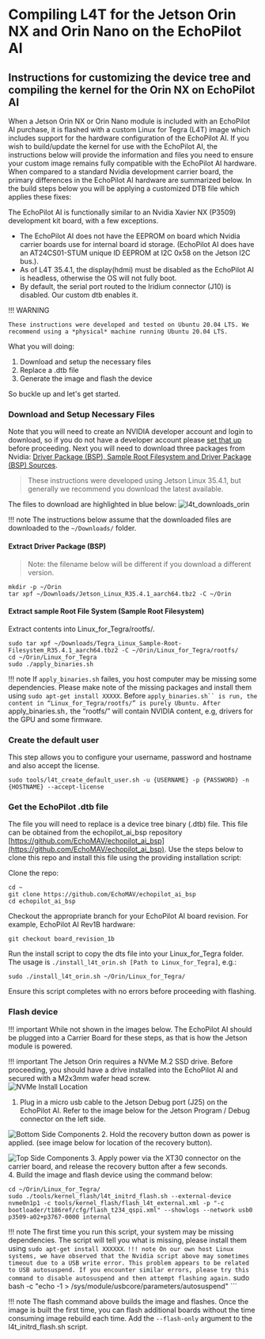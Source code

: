 # Compiling L4T for the Jetson Orin NX and Orin Nano on the EchoPilot AI

## Instructions for customizing the device tree and compiling the kernel for the Orin NX on EchoPilot AI

When a Jetson Orin NX or Orin Nano module is included with an EchoPilot AI purchase, it is flashed with a custom Linux for Tegra (L4T) image which includes support for the hardware configuration of the EchoPilot AI. If you wish to build/update the kernel for use with the EchoPilot AI, the instructions below will provide the information and files you need to ensure your custom image remains fully compatible with the EchoPilot AI hardware. When compared to a standard Nvidia development carrier board, the primary differences in the EchoPilot AI hardware are summarized below. In the build steps below you will be applying a customized DTB file which applies these fixes:

The EchoPilot AI is functionally similar to an Nvidia Xavier NX (P3509) development kit board, with a few exceptions. 
- The EchoPilot AI does not have the EEPROM on board which Nvidia carrier boards use for internal board id storage. (EchoPilot AI does have an AT24CS01-STUM unique ID EEPROM at I2C 0x58 on the Jetson I2C bus.). 
- As of L4T 35.4.1, the display(hdmi) must be disabled as the EchoPilot AI is headless, otherwise the OS will not fully boot.
- By default, the serial port routed to the Iridium connector (J10) is disabled. Our custom dtb enables it.

!!! WARNING
    
    These instructions were developed and tested on Ubuntu 20.04 LTS. We recommend using a *physical* machine running Ubuntu 20.04 LTS.

    
What you will doing:

1. Download and setup the necessary files
2. Replace a .dtb file 
3. Generate the image and flash the device

So buckle up and let's get started.


### Download and Setup Necessary Files

Note that you will need to create an NVIDIA developer account and login to download, so if you do not have a developer account please [set that up](https://developer.nvidia.com/login) before proceeding. 
Next you will need to download three packages from Nvidia: [Driver Package (BSP), Sample Root Filesystem and Driver Package (BSP) Sources](https://developer.nvidia.com/embedded/jetson-linux-r3541). 

> These instructions were developed using Jetson Linux 35.4.1, but generally we recommend you download the latest available.

The files to download are highlighted in blue below:
![l4t_downloads_orin](assets/l4t_downloads_orin.png)

!!! note
    The instructions below assume that the downloaded files are downloaded to the `~/Downloads/` folder.  

#### Extract Driver Package (BSP)
> Note: the filename below will be different if you download a different version.

```
mkdir -p ~/Orin
tar xpf ~/Downloads/Jetson_Linux_R35.4.1_aarch64.tbz2 -C ~/Orin
```

#### Extract sample Root File System  (Sample Root Filesystem)
Extract contents into Linux_for_Tegra/rootfs/. 
```
sudo tar xpf ~/Downloads/Tegra_Linux_Sample-Root-Filesystem_R35.4.1_aarch64.tbz2 -C ~/Orin/Linux_for_Tegra/rootfs/
cd ~/Orin/Linux_for_Tegra
sudo ./apply_binaries.sh
```
!!! note
    If `apply_binaries.sh` failes, you host computer may be missing some dependencies. Please make note of the missing packages and install them using `sudo apt-get install XXXXX`. Before `apply_binaries.sh`` is run, the content in “Linux_for_Tegra/rootfs/” is purely Ubuntu. After `apply_binaries.sh`,` the “rootfs/” will contain NVIDIA content, e.g, drivers for the GPU and some firmware.

### Create the default user

This step allows you to configure your username, password and hostname and also accept the license.
```
sudo tools/l4t_create_default_user.sh -u {USERNAME} -p {PASSWORD} -n {HOSTNAME} --accept-license
```

### Get the EchoPilot .dtb file

The file you will need to replace is a device tree binary (.dtb) file. This file can be obtained from the echopilot_ai_bsp repository [https://github.com/EchoMAV/echopilot_ai_bsp](https://github.com/EchoMAV/echopilot_ai_bsp). Use the steps below to clone this repo and install this file using the providing installation script:

Clone the repo:
```
cd ~
git clone https://github.com/EchoMAV/echopilot_ai_bsp
cd echopilot_ai_bsp
```
Checkout the appropriate branch for your EchoPilot AI board revision. For example, EchoPilot AI Rev1B hardware:
```
git checkout board_revision_1b
```
Run the install script to copy the dts file into your Linux_for_Tegra folder. The usage is `./install_l4t_orin.sh [Path to Linux_for_Tegra]`, e.g.:
```
sudo ./install_l4t_orin.sh ~/Orin/Linux_for_Tegra/
```
Ensure this script completes with no errors before proceeding with flashing.

### Flash device
!!! important
    While not shown in the images below. The EchoPilot AI should be plugged into a Carrier Board for these steps, as that is how the Jetson module is powered. 

!!! important
    The Jetson Orin requires a NVMe M.2 SSD drive. Before proceeding, you should have a drive installed into the EchoPilot AI and secured with a M2x3mm wafer head screw.    
    ![NVMe Install Location](assets/nvme-install.png)

1. Plug in a micro usb cable to the Jetson Debug port (J25) on the EchoPilot AI. Refer to the image below for the Jetson Program / Debug connector on the left side.

![Bottom Side Components](assets/bottom-side-labels.png)
2. Hold the recovery button down as power is applied. (see image below for location of the recovery button).

![Top Side Components](assets/top-side-labels.png)
3. Apply power via the XT30 connector on the carrier board, and release the recovery button after a few seconds.  
4. Build the image and flash device using the command below:

```
cd ~/Orin/Linux_for_Tegra/
sudo ./tools/kernel_flash/l4t_initrd_flash.sh --external-device nvme0n1p1 -c tools/kernel_flash/flash_l4t_external.xml -p "-c bootloader/t186ref/cfg/flash_t234_qspi.xml" --showlogs --network usb0 p3509-a02+p3767-0000 internal
```
!!! note
    The first time you run this script, your system may be missing dependencies. The script will tell you what is missing, please install them using `sudo apt-get install XXXXXX`.
    ```
!!! note
    On our own host Linux systems, we have observed that the Nvidia script above may sometimes timeout due to a USB write error. This problem appears to be related to USB autosuspend. If you encounter similar errors, please try this command to disable autosuspend and then attempt flashing again.
    ```
    sudo bash -c "echo -1 > /sys/module/usbcore/parameters/autosuspend"
    ```

!!! note
    The flash command above builds the image and flashes. Once the image is built the first time, you can flash additional boards without the time consuming image rebuild each time. Add the ```--flash-only``` argument to the l4t_initrd_flash.sh script.




